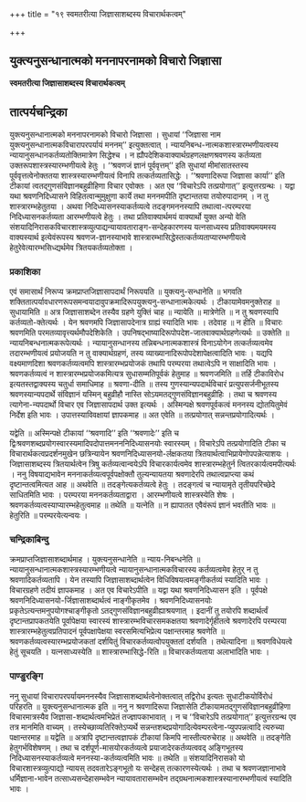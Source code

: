 +++
title = "१९ स्वमतरीत्या जिज्ञासाशब्दस्य विचारार्थकत्वम्"

+++


## युक्त्यनुसन्धानात्मको मननापरनामको विचारो जिज्ञासा

**स्वमतरीत्या जिज्ञासाशब्दस्य विचारार्थकत्वम्**

## **तात्पर्यचन्द्रिका**

युक्त्यनुसन्धानात्मको मननापरनामको विचारो जिज्ञासा । सुधायां ‘‘जिज्ञासा नाम युक्त्यनुसन्धानात्मकविचारापरपर्यायं मननम्’’ इत्युक्तत्वात् । न्यायनिबन्ध-नात्मकशास्त्रारम्भणीयत्वस्य न्यायानुसन्धानकर्तव्यतोक्तिमात्रेण सिद्धेश्च । न ह्यौपदेशिकवाक्यार्थग्रहणलक्षणश्रवणस्य कर्तव्यता उक्तरूपशास्त्रस्यारम्भणीयत्वे हेतुः । ‘‘श्रवणजं ज्ञानं पूर्ववृत्तम्’’ इति सुधायां मीमांसातस्तस्य पूर्ववृत्तत्वेनोक्ततया शास्त्रस्यारम्भणीयत्वं विनापि तत्कर्तव्यतासिद्धेः । ‘‘श्रवणादिरूपा जिज्ञासा कार्या’’ इति टीकायां त्वतद्गुणसंविज्ञानबहुव्रीहिणा विचार एवोक्तः । अत एव ‘‘विचारेऽपि तत्प्रयोगात्’’ इत्युत्तरग्रन्थः । यद्वा यथा श्रवणनिदिध्यासने विहितत्वान्मुमुक्षुणा कार्ये तथा मननमपीति दृष्टान्ततया तयोरुपादानम् । न तु शास्त्रारम्भहेतुतया । अथवा निदिध्यासनस्याकर्तव्यत्वे तदङ्गमननस्यापि तथात्वा-त्परम्परया निदिध्यासनकर्तव्यता आरम्भणीयत्वे हेतुः । तथा प्रतिवाक्यार्थमयं वाक्यार्थो युक्त अन्यो वेति संशयादिनिरासकविचारशास्त्रव्युत्पाद्यन्यायावताराङ्ग-सन्देहकारणस्य यत्नसाध्यस्य प्रतिवाक्यमयमस्य वाक्यस्यार्थ इत्येवंरूपस्य श्रवणज-ज्ञानस्याभावे शास्त्रारम्भासिद्धेस्तत्कर्तव्यताप्यारम्भणीयत्वे हेतुरेवेत्यारम्भसिध्द्यर्थमेव त्रितयकर्तव्यतोक्ता ।

### **प्रकाशिका**

एवं समासार्थं निरूप्य क्रमप्राप्तजिज्ञासापदार्थं निरूपयति ॥ युक्त्यनु-सन्धानेति ॥ भगवति शक्तितात्पर्यावधारणरूपसमन्वयादावुपक्रमादिरूपयुक्त्यनु-सन्धानात्मकेत्यर्थः । टीकायामेवमनुक्तेराह ॥ सुधायामिति ॥ अत्र जिज्ञासाशब्देन तस्यैव ग्रहणे युक्तिं चाह ॥ न्यायेति ॥ मात्रेणेति ॥ न तु श्रवणस्यापि कर्तव्यतो-क्तेत्यर्थः । येन श्रवणमपि जिज्ञासापदेनात्र ग्राह्यं स्यादिति भावः । तदेवाह ॥ न हीति ॥ विचारः श्रवणमिति परमतव्यावृत्त्यर्थमौपदेशिकेति । उपनिषद्भाष्यादिरूपोपदेश-जातवाक्यार्थग्रहणेत्यर्थः ॥ उक्तेति ॥ न्यायनिबन्धनात्मकरूपेत्यर्थः । न्यायानुसन्धानस्य तन्निबन्धनात्मकशास्त्रं विनाऽयोगेन तत्कर्तव्यत्वमेव तदारम्भणीयत्वं प्रयोजयति न तु वाक्यार्थग्रहणं, तस्य व्याख्यानादिरूपोपदेशापेक्षत्वादिति भावः । यद्यपि वक्ष्यमाणदिशा श्रवणकर्तव्यत्वमपि शास्त्रारम्भप्रयोजकं तथापि परम्परया तथात्वेऽपि न साक्षादिति भावः । श्रवणकर्तव्यत्वं न शास्त्रारम्भप्रयोजकमित्यत्र सुधासम्मतिपूर्वकं हेतुमाह ॥ श्रवणजमिति ॥ तर्हि टीकाविरोध इत्यतस्तद्वाक्यस्य चतुर्धा समाधिमाह ॥ श्रवणा-दीति ॥ तस्य गुणस्यान्यपदार्थविचारं प्रत्युपसर्जनीभूतस्य श्रवणस्यान्यपदार्थे संविज्ञानं यस्मिन् बहुव्रीहौ नास्ति सोऽयमतद्गुणसंविज्ञानबहुव्रीहिः । तथा च श्रवणस्य त्यागेना-न्यपदार्थो विचार एव जिज्ञासापदार्थ उक्त इत्यर्थः । अस्मिन्पक्षे श्रवणपूर्वकत्वं मननस्य द्योतयितुमेवं निर्देश इति भावः । उपात्तस्याविवक्षायां ज्ञापकमाह ॥ अत एवेति ॥ तत्प्रयोगात् सन्नन्तप्रयोगादित्यर्थः ।

यद्वेति ॥ अस्मिन्पक्षे टीकायां ‘‘श्रवणादि’’ इति ‘‘श्रवणादेः’’ इति च द्विःश्रवणशब्दप्रयोगस्वारस्यमादिपदोपात्तमनननिदिध्यासनयोः स्वारस्यम् । विचारेऽपि तत्प्रयोगादिति टीका च विचारार्थकत्वप्रदर्शनमुखेन छत्रिन्यायेन श्रवणनिदिध्यासनयो-र्लक्षकतया त्रितयार्थत्वाभिप्रायेणोपपन्नेत्याशयः । जिज्ञासाशब्दस्य त्रितयार्थत्वेन त्रिषु कर्तव्यत्वान्वयेऽपि विचारकार्यत्वमेव शास्त्रारम्भहेतुर्न त्वितरकार्यत्वमपीत्यर्थः । ननु विषयाद्यभावेन मननाकर्तव्यत्वपूर्वपक्षोक्तौ तुल्यन्यायतया श्रवणादेरपि तथात्वप्राप्त्या कथं दृष्टान्तत्वमित्यत आह ॥ अथवेति ॥ तदङ्गेत्यकर्तव्यत्वे हेतुः । तदङ्गत्वं च न्यायामृते तृतीयपरिच्छेदे साधितमिति भावः । परम्परया मननकर्तव्यताद्वारा । आरम्भणीयत्वे शास्त्रस्येति शेषः । श्रवणकर्तव्यत्वस्याप्यारम्भहेतुत्वमाह ॥ तथेति ॥ यत्नेति ॥ न ह्यापातत एवैवंरूपं ज्ञानं भवतीति भावः ॥ हेतुरिति ॥ परम्परयेत्यन्वयः ।

### **चन्द्रिकाबिन्दु**

क्रमप्राप्तजिज्ञासाशब्दार्थमाह । युक्त्यनुसन्धानेति ॥ न्याय-निबन्धनेति ॥ न्यायानुसन्धानात्मकशास्त्रस्यारम्भणीयत्वे न्यायानुसन्धानात्मकविचारस्य कर्तव्यत्वमेव हेतुर् न तु श्रवणादिकर्तव्यतापि । येन तस्यापि जिज्ञासाशब्दार्थत्वेन विधिविषयत्वमङ्गीकर्तव्यं स्यादिति भावः । विचारग्रहणे तदीयं ज्ञापकमाह । अत एव विचारेऽपीति ॥ यद्वा यथा श्रवणनिदिध्यासन इति । पूर्वपक्षे श्रवणनिदिध्यासनयो-र्जिज्ञासाशब्दार्थत्वं नाङ्गीकृतमेव । श्रवणनिदिध्यासनयोः प्रकृतेऽत्यन्तमनुपयोगश्चाङ्गीकृतो ऽतद्गुणसंविज्ञानबहुव्रीह्याश्रयणात् । इदानीं तु तयोरपि शब्दार्थर्त्वं दृष्टान्तप्रापकतयेति पूर्वापेक्षया स्वारस्यं शास्त्रारम्भविचारसमकक्षतया श्रवणादेर्गृहीतत्वे श्रवणादेरपि परम्परया शास्त्रारम्भहेतुत्वप्रतिपादनं पूर्वपक्षापेक्षया स्वरसमित्यभिप्रेत्य पक्षान्तरमाह श्रवणेति ॥ श्रवणकर्तव्यत्वस्यारम्भप्रयोजकतां दर्शयितुं विचारकर्तव्यत्वोपयुक्ततां दर्शयति । तथेत्यादिना ॥ श्रवणविधेयत्वे हेतुं सूचयति । यत्नसाध्यस्येति ॥ शास्त्रारम्भासिद्धे-रिति ॥ विचारकर्तव्यताया अलाभादिति भावः ।

### **पाण्डुरङ्गि**

ननु सुधायां विचारापरपर्यायमननस्यैव जिज्ञासाशब्दार्थत्वेनोक्तत्वात् तद्विरोध इत्यतः सुधाटीकयोर्विरोधं परिहरति ॥ युक्त्यनुसन्धानात्मक इति ॥ ननु न श्रवणादिरूपा जिज्ञासेति टीकायामतद्गुणसंविज्ञानबहुव्रीहिणा विचारमात्रस्यैव जिज्ञासा-शब्दार्थत्वमभिप्रेतं तज्ज्ञापकाभावात् । न च ‘‘विचारेऽपि तत्प्रयोगात्’’ इत्युत्तरग्रन्थ एव तत्र मानमिति वाच्यम् । तस्येच्छाव्यतिरिक्तेऽप्यर्थे सन्नन्तशब्दप्रयोगादित्येवम्परत्वेना-प्युपपन्नत्वादि त्यरुच्या पक्षान्तरमाह ॥ यद्वेति ॥ अत्रापि दृष्टान्तत्वज्ञापकं टीकायां किमपि नास्तीत्यरुचेराह ॥ अथवेति ॥ तदङ्गेति हेतुगर्भविशेषणम् । तथा च दर्शपूर्ण-मासयोरकर्तव्यत्वे प्रयाजादेरकर्तव्यत्ववद् अङ्गिभूतस्य निदिध्यासनस्याकर्तव्यत्वे मननस्या-कर्तव्यत्वमिति भावः ॥ तथेति ॥ संशयादिनिरासको यो विचारशास्त्रव्युत्पाद्यो न्यायस् तदवतारेऽङ्गभूतो यः सन्देहस् तत्कारणस्येत्यर्थः । तथा च श्रवणजज्ञानाभावे धर्मिज्ञाना-भावेन तत्साध्यसन्देहासम्भवेन न्यायावतारासम्भवेन तद्ग्रथनात्मकशास्त्रस्यानारम्भणीयत्वं स्यादिति भावः ।

